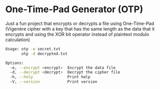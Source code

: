 # One-Time-Pad Generator (OTP)

Just a fun project that encrypts or decrypts a file using One-Time-Pad (Vigenère cipher with a key that has the same length as the data that it encrypts and using the XOR bit operator instead of plaintext modulo calculation)

```bash
Usage: otp -e secret.txt
       otp -d decrypted.txt

Options:
  -e, --encrypt <encrypt>  Encrypt the data file
  -d, --decrypt <decrypt>  Decrypt the cipher file
  -h, --help               Print help
  -V, --version            Print version
```
